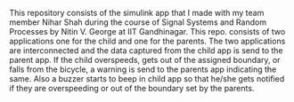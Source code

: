 This repository consists of the simulink app that I made with my team member Nihar Shah during the course of Signal Systems and Random Processes by Nitin V. George at IIT Gandhinagar. This repo. consists of two applications one for the child and one for the parents. The two applications are interconnected and the data captured from the child app is send to the parent app. If the child overspeeds, gets out of the assigned boundary, or falls from the bicycle, a warning is send to the parents app indicating the same. Also a buzzer starts to beep in child app so that he/she gets notified if they are overspeeding or out of the boundary set by the parents. 
